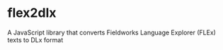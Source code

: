 # flex2dlx
A JavaScript library that converts Fieldworks Language Explorer (FLEx) texts to DLx format
